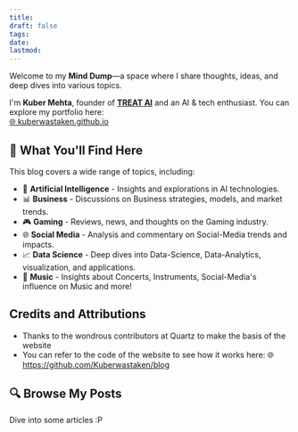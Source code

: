 ```yaml
---
title: 
draft: false
tags: 
date: 
lastmod:
---
```

Welcome to my **Mind Dump**—a space where I share thoughts, ideas, and deep dives into various topics.  

I'm **Kuber Mehta**, founder of [**TREAT AI**](https://www.trytreat.tech/) and an AI & tech enthusiast. You can explore my portfolio here:  
[🌐 kuberwastaken.github.io](https://kuberwastaken.github.io/)  

## 📖 What You'll Find Here  
This blog covers a wide range of topics, including:  
- 🚀 **Artificial Intelligence** - Insights and explorations in AI technologies.
- 📊 **Business** - Discussions on Business strategies, models, and market trends.
- 🎮 **Gaming** - Reviews, news, and thoughts on the Gaming industry.
- 🌐 **Social Media** - Analysis and commentary on Social-Media trends and impacts.
- 📈 **Data Science** - Deep dives into Data-Science, Data-Analytics, visualization, and applications. 
- 🎸 **Music** - Insights about Concerts, Instruments, Social-Media's influence on Music and more!
## Credits and Attributions 

- Thanks to the wondrous contributors at Quartz to make the basis of the website
- You can refer to the code of the website to see how it works here:
🌐 https://github.com/Kuberwastaken/blog

## 🔍 Browse My Posts  
Dive into some articles :P